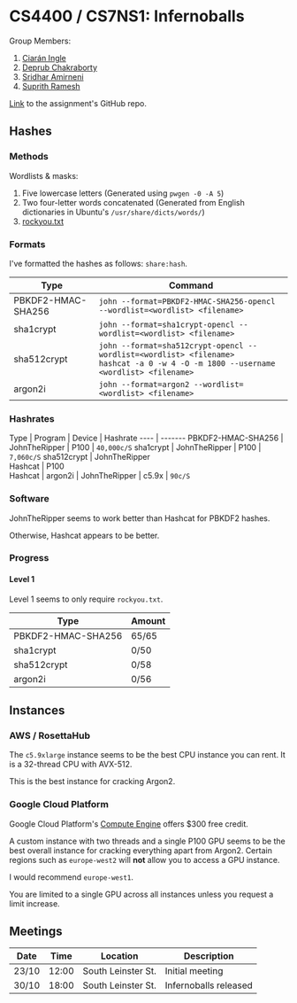 # CS4400 / CS7NS1: Infernoballs

Group Members:
1. [Ciarán Ingle](https://github.com/inglec)
2. [Deprub Chakraborty](https://github.com/rupdeb)
3. [Sridhar Amirneni](https://github.com/sridharamirneni)
4. [Suprith Ramesh](https://github.com/suprithramesh)

[Link](https://github.com/sftcd/cs7ns1/tree/master/assignments/practical5) to the assignment's GitHub repo.

## Hashes

### Methods

Wordlists & masks:
1. Five lowercase letters (Generated using `pwgen -0 -A 5`)
2. Two four-letter words concatenated (Generated from English dictionaries in Ubuntu's `/usr/share/dicts/words/`)
3. [rockyou.txt](http://downloads.skullsecurity.org/passwords/rockyou.txt.bz2)

### Formats

I've formatted the hashes as follows: `share:hash`.

Type | Command
---- | -------
PBKDF2-HMAC-SHA256 | `john --format=PBKDF2-HMAC-SHA256-opencl --wordlist=<wordlist> <filename>`
sha1crypt | `john --format=sha1crypt-opencl --wordlist=<wordlist> <filename>`
sha512crypt | `john --format=sha512crypt-opencl --wordlist=<wordlist> <filename>`<br/>`hashcat -a 0 -w 4 -O -m 1800 --username <wordlist> <filename>`
argon2i | `john --format=argon2 --wordlist=<wordlist> <filename>`

### Hashrates
Type | Program | Device | Hashrate
---- | -------
PBKDF2-HMAC-SHA256 | JohnTheRipper | P100 | `40,000c/S`
sha1crypt | JohnTheRipper | P100 | `7,060c/S`
sha512crypt | JohnTheRipper <br/> Hashcat | P100 <br/> Hashcat | 
argon2i | JohnTheRipper | c5.9x | `90c/S`

### Software

JohnTheRipper seems to work better than Hashcat for PBKDF2 hashes.

Otherwise, Hashcat appears to be better.

### Progress

#### Level 1

Level 1 seems to only require `rockyou.txt`.

Type | Amount
---- | -------
PBKDF2-HMAC-SHA256 | 65/65
sha1crypt | 0/50
sha512crypt | 0/58
argon2i | 0/56

## Instances

### AWS / RosettaHub

The `c5.9xlarge` instance seems to be the best CPU instance you can rent. It is a 32-thread CPU with AVX-512.

This is the best instance for cracking Argon2.

### Google Cloud Platform

Google Cloud Platform's [Compute Engine](https://console.cloud.google.com/compute/) offers $300 free credit.

A custom instance with two threads and a single P100 GPU seems to be the best overall instance for cracking everything apart from Argon2. Certain regions such as `europe-west2` will **not** allow you to access a GPU instance.

I would recommend `europe-west1`.

You are limited to a single GPU across all instances unless you request a limit increase.

## Meetings

Date | Time | Location | Description
---- | ---- | -------- | -----------
23/10 | 12:00 | South Leinster St. | Initial meeting
30/10 | 18:00 | South Leinster St. | Infernoballs released
